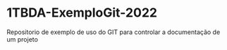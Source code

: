 # 1TBDA-ExemploGit-2022
Repositorio de exemplo de uso do GIT para controlar a documentação de um projeto
